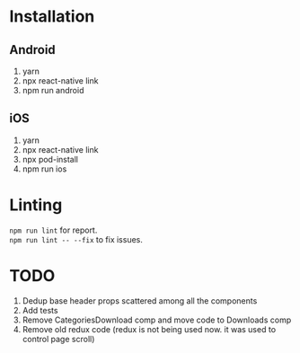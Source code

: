 # Installation

## Android

1. yarn
2. npx react-native link
3. npm run android

## iOS

1. yarn
2. npx react-native link
3. npx pod-install
4. npm run ios

# Linting

`npm run lint` for report.  
`npm run lint -- --fix` to fix issues.

# TODO

1. Dedup base header props scattered among all the components
2. Add tests
3. Remove CategoriesDownload comp and move code to Downloads comp
4. Remove old redux code (redux is not being used now. it was used to control page scroll)
